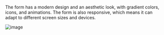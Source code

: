The form has a modern design and an aesthetic look, with gradient colors, icons, and animations. 
The form is also responsive, which means it can adapt to different screen sizes and devices. 

![image](https://github.com/mahsank111/Registration-Form/assets/97978224/90f24e3e-f876-4e6f-bb65-b83eb74255ec)

